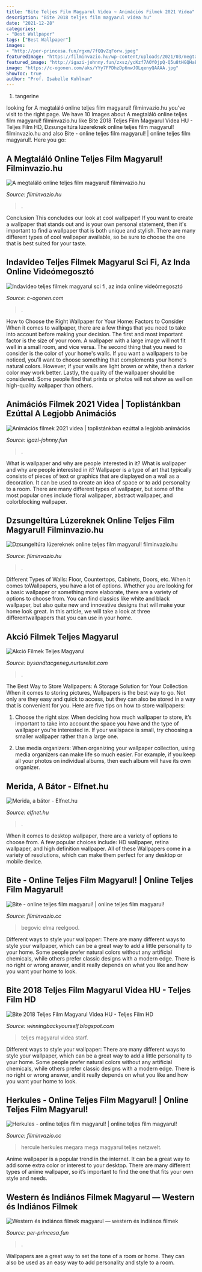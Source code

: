 ```yaml
---
title: "Bite Teljes Film Magyarul Videa ~ Animációs Filmek 2021 Videa"
description: "Bite 2018 teljes film magyarul videa hu"
date: "2021-12-28"
categories:
- "Best Wallpaper"
tags: ["Best Wallpaper"]
images:
- "http://per-princesa.fun/rgxm/7fQQvZqForw.jpeg"
featuredImage: "https://filminvazio.hu/wp-content/uploads/2021/03/megtalalo.jpg"
featured_image: "http://igazi-johnny.fun/zxsz/ycKzf7AOY0jpQ-Q5u8tHGQHaEJ.jpg"
image: "https://c-ogonen.com/aks/YYy7FPDhzDp6nwJOLqenyQAAAA.jpg"
ShowToc: true
author: "Prof. Isabelle Kuhlman"
---
```



1. tangerine 

	

		
looking for A megtaláló online teljes film magyarul! filminvazio.hu you've visit to the right page. We have 10 Images about A megtaláló online teljes film magyarul! filminvazio.hu like Bite 2018 Teljes Film Magyarul Videa HU - Teljes Film HD, Dzsungeltúra lúzereknek online teljes film magyarul! filminvazio.hu and also Bite - online teljes film magyarul! | online teljes film magyarul!. Here you go:
		
    
## A Megtaláló Online Teljes Film Magyarul! Filminvazio.hu

<img loading=lazy src="https://filminvazio.hu/wp-content/uploads/2021/03/megtalalo.jpg" onerror="this.onerror=null;this.src='https://tse2.mm.bing.net/th?id=OIP.pOGJtcC1_rHOG25Jm8dkHQHaEK&amp;pid=15.1';" alt="A megtaláló online teljes film magyarul! filminvazio.hu">

_Source: filminvazio.hu_

>. 

	

Conclusion
This concludes our look at cool wallpaper! If you want to create a wallpaper that stands out and is your own personal statement, then it's important to find a wallpaper that is both unique and stylish. There are many different types of cool wallpaper available, so be sure to choose the one that is best suited for your taste.

    
## Indavideo Teljes Filmek Magyarul Sci Fi, Az Inda Online Videómegosztó

<img loading=lazy src="https://c-ogonen.com/aks/YYy7FPDhzDp6nwJOLqenyQAAAA.jpg" onerror="this.onerror=null;this.src='https://tse1.mm.bing.net/th?id=OIP.tprDERAKzGjwbFRNja76sgAAAA&amp;pid=15.1';" alt="Indavideo teljes filmek magyarul sci fi, az inda online videómegosztó">

_Source: c-ogonen.com_

>. 

	

How to Choose the Right Wallpaper for Your Home: Factors to Consider
When it comes to wallpaper, there are a few things that you need to take into account before making your decision. The first and most important factor is the size of your room. A wallpaper with a large image will not fit well in a small room, and vice versa. 
The second thing that you need to consider is the color of your home's walls. If you want a wallpapers to be noticed, you'll want to choose something that complements your home's natural colors. However, if your walls are light brown or white, then a darker color may work better. 
Lastly, the quality of the wallpaper should be considered. Some people find that prints or photos will not show as well on high-quality wallpaper than others.

    
## Animációs Filmek 2021 Videa | Toplistánkban Ezúttal A Legjobb Animációs

<img loading=lazy src="http://igazi-johnny.fun/zxsz/ycKzf7AOY0jpQ-Q5u8tHGQHaEJ.jpg" onerror="this.onerror=null;this.src='https://tse2.mm.bing.net/th?id=OIP.lYcoEbBzXF3utwKWksT3rAAAAA&amp;pid=15.1';" alt="Animációs filmek 2021 videa | toplistánkban ezúttal a legjobb animációs">

_Source: igazi-johnny.fun_

>. 

	

What is wallpaper and why are people interested in it?
What is wallpaper and why are people interested in it?
Wallpaper is a type of art that typically consists of pieces of text or graphics that are displayed on a wall as a decoration. It can be used to create an idea of space or to add personality to a room. There are many different types of wallpaper, but some of the most popular ones include floral wallpaper, abstract wallpaper, and colorblocking wallpaper.

    
## Dzsungeltúra Lúzereknek Online Teljes Film Magyarul! Filminvazio.hu

<img loading=lazy src="https://image.tmdb.org/t/p/w780/uQXs1PhLWT6nRdKbW93DKHqSg74.jpg" onerror="this.onerror=null;this.src='https://tse2.mm.bing.net/th?id=OIP.bYHWThG3PaYUM80a4cpFDwHaEK&amp;pid=15.1';" alt="Dzsungeltúra lúzereknek online teljes film magyarul! filminvazio.hu">

_Source: filminvazio.hu_

>. 

	

Different Types of Walls: Floor, Countertops, Cabinets, Doors, etc.
When it comes toWallpapers, you have a lot of options. Whether you are looking for a basic wallpaper or something more elaborate, there are a variety of options to choose from. You can find classics like white and black wallpaper, but also quite new and innovative designs that will make your home look great. In this article, we will take a look at three differentwallpapers that you can use in your home.

    
## Akció Filmek Teljes Magyarul

<img loading=lazy src="https://i.ytimg.com/vi/fcoYOaKT5nI/hqdefault.jpg" onerror="this.onerror=null;this.src='https://tse1.mm.bing.net/th?id=OIP.NtOyR-Gdv2cip2N90-ppaQHaFj&amp;pid=15.1';" alt="Akció Filmek Teljes Magyarul">

_Source: bysandtacgeneg.nurturelist.com_

>. 

	

The Best Way to Store Wallpapers: A Storage Solution for Your Collection
When it comes to storing pictures, Wallpapers is the best way to go. Not only are they easy and quick to access, but they can also be stored in a way that is convenient for you. Here are five tips on how to store wallpapers:
1) Choose the right size: When deciding how much wallpaper to store, it’s important to take into account the space you have and the type of wallpaper you’re interested in. If your wallspace is small, try choosing a smaller wallpaper rather than a large one.

2) Use media organizers: When organizing your wallpaper collection, using media organizers can make life so much easier. For example, if you keep all your photos on individual albums, then each album will have its own organizer.

    
## Merida, A Bátor - Elfnet.hu

<img loading=lazy src="http://www.elfnet.hu/images/kikapcsolodas/celluloidmesek/rajzfilmek/meridaabator/meridaabator_plakat.jpg" onerror="this.onerror=null;this.src='https://tse4.mm.bing.net/th?id=OIP.H5N1GDFJ-sx5y1doZt-ndAHaKg&amp;pid=15.1';" alt="Merida, a bátor - Elfnet.hu">

_Source: elfnet.hu_

>. 

	

When it comes to desktop wallpaper, there are a variety of options to choose from. A few popular choices include: HD wallpaper, retina wallpaper, and high definition wallpaper. All of these Wallpapers come in a variety of resolutions, which can make them perfect for any desktop or mobile device. 

    
## Bite - Online Teljes Film Magyarul! | Online Teljes Film Magyarul!

<img loading=lazy src="https://image.tmdb.org/t/p/original/hWNtu3ArtSx5GPnQoGjQHvTL0uc.jpg" onerror="this.onerror=null;this.src='https://tse2.mm.bing.net/th?id=OIP.Y_JrvNnE96gF--iyzRWq7QHaEK&amp;pid=15.1';" alt="Bite - online teljes film magyarul! | online teljes film magyarul!">

_Source: filminvazio.cc_

>begovic elma reelgood. 

	

Different ways to style your wallpaper:
There are many different ways to style your wallpaper, which can be a great way to add a little personality to your home. Some people prefer natural colors without any artificial chemicals, while others prefer classic designs with a modern edge. There is no right or wrong answer, and it really depends on what you like and how you want your home to look.

    
## Bite 2018 Teljes Film Magyarul Videa HU - Teljes Film HD

<img loading=lazy src="https://lh6.googleusercontent.com/proxy/TWBQ53w-cjkpHRoOgIFgivleytpYqAqpWII7HWpU2dLQFnTxXqxYNSIxevDjNUpPAReQ8XXLUuyYo7wLrTDKNul-jySJfgyPLJUu5ndH8kqRyd4=w1200-h630-p-k-no-nu" onerror="this.onerror=null;this.src='https://tse1.mm.bing.net/th?id=OIP.Fradk3kGz1BQzGtJw7PKMgAAAA&amp;pid=15.1';" alt="Bite 2018 Teljes Film Magyarul Videa HU - Teljes Film HD">

_Source: winningbackyourself.blogspot.com_

>teljes magyarul videa starf. 

	

Different ways to style your wallpaper:
There are many different ways to style your wallpaper, which can be a great way to add a little personality to your home. Some people prefer natural colors without any artificial chemicals, while others prefer classic designs with a modern edge. There is no right or wrong answer, and it really depends on what you like and how you want your home to look.

    
## Herkules - Online Teljes Film Magyarul! | Online Teljes Film Magyarul!

<img loading=lazy src="https://image.tmdb.org/t/p/w780/lefBKyjbn23keheoQY2wpRjIjeu.jpg" onerror="this.onerror=null;this.src='https://tse4.mm.bing.net/th?id=OIP.LuCACaN6n6VXAgZJnXnQzAHaEK&amp;pid=15.1';" alt="Herkules - online teljes film magyarul! | online teljes film magyarul!">

_Source: filminvazio.cc_

>hercule herkules megara mega magyarul teljes netzwelt. 

	

Anime wallpaper is a popular trend in the internet. It can be a great way to add some extra color or interest to your desktop. There are many different types of anime wallpaper, so it’s important to find the one that fits your own style and needs.

    
## Western és Indiános Filmek Magyarul — Western és Indiános Filmek

<img loading=lazy src="http://per-princesa.fun/rgxm/7fQQvZqForw.jpeg" onerror="this.onerror=null;this.src='https://tse2.mm.bing.net/th?id=OIP.jn51_Nnut0TLIHiwyhzp9QHaFj&amp;pid=15.1';" alt="Western és indiános filmek magyarul — western és indiános filmek">

_Source: per-princesa.fun_

>. 

	

Wallpapers are a great way to set the tone of a room or home. They can also be used as an easy way to add personality and style to a room.

